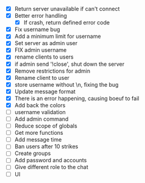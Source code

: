 - [x] Return server unavailable if can't connect
- [x] Better error handling
    - [x] If crash, return defined error code
- [x] Fix username bug
- [x] Add a minimum limit for username
- [x] Set server as admin user
- [x] FIX admin username
- [x] rename clients to users
- [x] if admin send '!close', shut down the server
- [x] Remove restrictions for admin
- [x] Rename client to user
- [x] store username without \n, fixing the bug
- [x] Update message format
- [x] There is an error happening, causing boeuf to fail
- [x] Add back the colors
- [ ] username validation
- [ ] Add admin command
- [ ] Reduce scope of globals
- [ ] Get more functions
- [ ] Add message time
- [ ] Ban users after 10 strikes
- [ ] Create groups
- [ ] Add password and accounts
- [ ] Give different role to the chat
- [ ] UI
